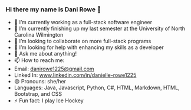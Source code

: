 ### Hi there my name is Dani Rowe 👋

- 🔭 I’m currently working as a full-stack software engineer
- 🌱 I’m currently finishing up my last semester at the University of North Carolina Wilmington
- 👯 I’m looking to collaborate on more full-stack programs
- 🤔 I’m looking for help with enhancing my skills as a developer
- 💬 Ask me about anything!
- 📫 How to reach me: 
 - Email: danirowe1225@gmail.com
 - Linked In: www.linkedin.com/in/danielle-rowe1225
- 😄 Pronouns: she/her 
- Languages: Java, Javascript, Python, C#, HTML, Markdown, HTML, Bootstrap, and CSS
- ⚡ Fun fact: I play Ice Hockey
